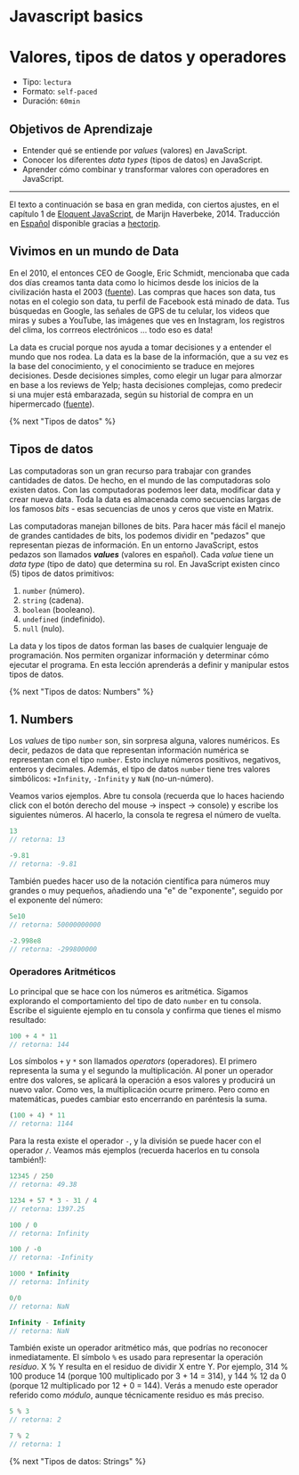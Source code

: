 # Javascript basics

# Valores, tipos de datos y operadores

- Tipo: `lectura`
- Formato: `self-paced`
- Duración: `60min`

## Objetivos de Aprendizaje

- Entender qué se entiende por _values_ (valores) en JavaScript.
- Conocer los diferentes _data types_ (tipos de datos) en JavaScript.
- Aprender cómo combinar y transformar valores con operadores en JavaScript.

***

El texto a continuación se basa en gran medida, con ciertos ajustes, en el
capítulo 1 de [Eloquent JavaScript](http://eloquentjavascript.net/), de Marijn
Haverbeke, 2014. Traducción en [Español](http://hectorip.github.io/Eloquent-JavaScript-ES-online/chapters/01_values.html)
disponible gracias a [hectorip](https://github.com/hectorip).

## Vivimos en un mundo de Data

En el 2010, el entonces CEO de Google, Eric Schmidt, mencionaba que
cada dos días creamos tanta data como lo hicimos desde los inicios de la
civilización hasta el 2003 ([fuente](https://techcrunch.com/2010/08/04/schmidt-data/)).
Las compras que haces son data, tus notas en el colegio son data, tu perfil de
Facebook está minado de data. Tus búsquedas en Google, las señales de GPS de tu
celular, los videos que miras y subes a YouTube, las imágenes que ves en
Instagram, los registros del clima, los corrreos electrónicos ... todo eso es
data!

La data es crucial porque nos ayuda a tomar decisiones y a entender el mundo que
nos rodea. La data es la base de la información, que a su vez es la base del
conocimiento, y el conocimiento se traduce en mejores decisiones. Desde
decisiones simples, como elegir un lugar para almorzar en base a los reviews de
Yelp; hasta decisiones complejas, como predecir si una mujer está embarazada,
según su historial de compra en un hipermercado ([fuente](http://www.forbes.com/sites/kashmirhill/2012/02/16/how-target-figured-out-a-teen-girl-was-pregnant-before-her-father-did/#1a3ac4)).

{% next "Tipos de datos" %}

## Tipos de datos

Las computadoras son un gran recurso para trabajar con grandes cantidades de
datos. De hecho, en el mundo de las computadoras solo existen datos. Con las
computadoras podemos leer data, modificar data y crear nueva data. Toda la data
es almacenada como secuencias largas de los famosos _bits_ - esas secuencias de
unos y ceros que viste en Matrix.

Las computadoras manejan billones de bits. Para hacer más fácil el manejo de
grandes cantidades de bits, los podemos dividir en "pedazos" que representan
piezas de información. En un entorno JavaScript, estos pedazos son llamados
_**values**_ (valores en español). Cada _value_ tiene un _data type_ (tipo de
dato) que determina su rol. En JavaScript existen cinco (5) tipos de datos
primitivos:

1. `number` (número).
2. `string` (cadena).
3. `boolean` (booleano).
4. `undefined` (indefinido).
5. `null` (nulo).

La data y los tipos de datos forman las bases de cualquier lenguaje de
programación. Nos permiten organizar información y determinar cómo ejecutar el
programa. En esta lección aprenderás a definir y manipular estos tipos de datos.

{% next "Tipos de datos: Numbers" %}

## 1. Numbers

Los _values_ de tipo `number` son, sin sorpresa alguna, valores numéricos. Es
decir, pedazos de data que representan información numérica se representan con
el tipo `number`. Esto incluye números positivos, negativos, enteros y
decimales. Además, el tipo de datos `number` tiene tres valores simbólicos:
`+Infinity`, `-Infinity` y `NaN` (no-un-número).

Veamos varios ejemplos. Abre tu consola (recuerda que lo haces haciendo click
con el botón derecho del mouse -> inspect -> console) y escribe los siguientes
números. Al hacerlo, la consola te regresa el número de vuelta.

```js
13
// retorna: 13

-9.81
// retorna: -9.81
```

También puedes hacer uso de la notación científica para números muy grandes o
muy pequeños, añadiendo una "e" de "exponente", seguido por el exponente del
número:

```js
5e10
// retorna: 50000000000

-2.998e8
// retorna: -299800000
```

### Operadores Aritméticos

Lo principal que se hace con los números es aritmética. Sigamos explorando el
comportamiento del tipo de dato `number` en tu consola. Escribe el siguiente
ejemplo en tu consola y confirma que tienes el mismo resultado:

```js
100 + 4 * 11
// retorna: 144
```

Los símbolos `+` y `*` son llamados _operators_ (operadores). El primero
representa la suma y el segundo la multiplicación. Al poner un operador entre
dos valores, se aplicará la operación a esos valores y producirá un nuevo valor.
Como ves, la multiplicación ocurre primero. Pero como en matemáticas, puedes
cambiar esto encerrando en paréntesis la suma.

```js
(100 + 4) * 11
// retorna: 1144
```

Para la resta existe el operador `-`, y la división se puede hacer con el
operador `/`. Veamos más ejemplos (recuerda hacerlos en tu consola también!):

```js
12345 / 250
// retorna: 49.38

1234 + 57 * 3 - 31 / 4
// retorna: 1397.25

100 / 0
// retorna: Infinity

100 / -0
// retorna: -Infinity

1000 * Infinity
// retorna: Infinity

0/0
// retorna: NaN

Infinity - Infinity
// retorna: NaN
```

También existe un operador aritmético más, que podrías no reconocer
inmediatamente. El símbolo `%` es usado para representar la operación _residuo_.
X % Y resulta en el residuo de dividir X entre Y. Por ejemplo, 314 % 100 produce
14 (porque 100 multiplicado por 3 + 14 = 314), y 144 % 12 da 0 (porque 12
multiplicado por 12 + 0 = 144). Verás a menudo este operador referido como
_módulo_, aunque técnicamente residuo es más preciso.

```js
5 % 3
// retorna: 2

7 % 2
// retorna: 1
```

{% next "Tipos de datos: Strings" %}
